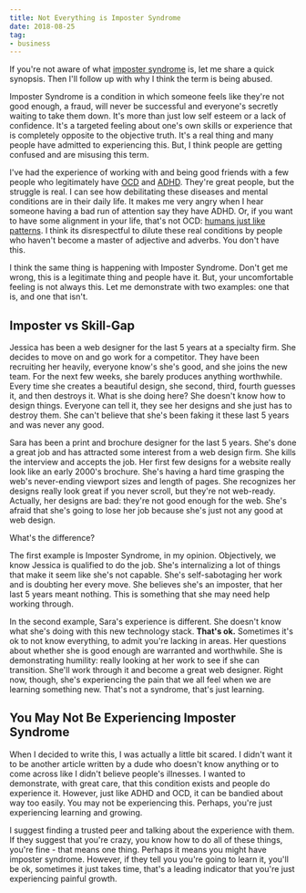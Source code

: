 ```yaml
---
title: Not Everything is Imposter Syndrome
date: 2018-08-25
tag:
- business
---
```

If you're not aware of what [imposter syndrome](https://en.wikipedia.org/wiki/Impostor_syndrome) is, let me share a quick synopsis.  Then I'll follow up with why I think the term is being abused.

<!--more-->

Imposter Syndrome is a condition in which someone feels like they're not good enough, a fraud, will never be successful and everyone's secretly waiting to take them down.  It's more than just low self esteem or a lack of confidence. It's a targeted feeling about one's own skills or experience that is completely opposite to the objective truth. It's a real thing and many people have admitted to experiencing this.  But, I think people are getting confused and are misusing this term.

I've had the experience of working with and being good friends with a few people who legitimately have [OCD](https://www.nimh.nih.gov/health/topics/obsessive-compulsive-disorder-ocd/index.shtml) and [ADHD](https://www.nimh.nih.gov/health/topics/attention-deficit-hyperactivity-disorder-adhd/index.shtml).  They're great people, but the struggle is real. I can see how debilitating these diseases and mental conditions are in their daily life. It makes me very angry when I hear someone having a bad run of attention say they have ADHD. Or, if you want to have some alignment in your life, that's not OCD: [humans just like patterns](https://www.ncbi.nlm.nih.gov/pmc/articles/PMC4141622/).  I think its disrespectful to dilute these real conditions by people who haven't become a master of adjective and adverbs. You don't have this.

I think the same thing is happening with Imposter Syndrome.  Don't get me wrong, this is a legitimate thing and people have it.  But, your uncomfortable feeling is not always this.  Let me demonstrate with two examples: one that is, and one that isn't.

## Imposter vs Skill-Gap

Jessica has been a web designer for the last 5 years at a specialty firm.  She decides to move on and go work for a competitor. They have been recruiting her heavily, everyone know's she's good, and she joins the new team. For the next few weeks, she barely produces anything worthwhile.  Every time she creates a beautiful design, she second, third, fourth guesses it, and then destroys it.  What is she doing here? She doesn't know how to design things.  Everyone can tell it, they see her designs and she just has to destroy them.  She can't believe that she's been faking it these last 5 years and was never any good.

Sara has been a print and brochure designer for the last 5 years.  She's done a great job and has attracted some interest from a web design firm.  She kills the interview and accepts the job.  Her first few designs for a website really look like an early 2000's brochure. She's having a hard time grasping the web's never-ending viewport sizes and length of pages.  She recognizes her designs really look great if you never scroll, but they're not web-ready.  Actually, her designs are bad: they're not good enough for the web. She's afraid that she's going to lose her job because she's just not any good at web design.

What's the difference?  

The first example is Imposter Syndrome, in my opinion.  Objectively, we know Jessica is qualified to do the job.  She's internalizing a lot of things that make it seem like she's not capable.  She's self-sabotaging her work and is doubting her every move. She believes she's an imposter, that her last 5 years meant nothing.  This is something that she may need help working through.

In the second example, Sara's experience is different.  She doesn't know what she's doing with this new technology stack.  **That's ok.**  Sometimes it's ok to not know everything, to admit you're lacking in areas.  Her questions about whether she is good enough are warranted and worthwhile.  She is demonstrating humility: really looking at her work to see if she can transition.  She'll work through it and become a great web designer.  Right now, though, she's experiencing the pain that we all feel when we are learning something new.  That's not a syndrome, that's just learning.

## You May Not Be Experiencing Imposter Syndrome

When I decided to write this, I was actually a little bit scared. I didn't want it to be another article written by a dude who doesn't know anything or to come across like I didn't believe people's illnesses. I wanted to demonstrate, with great care, that this condition exists and people do experience it. However, just like ADHD and OCD, it can be bandied about way too easily.  You may not be experiencing this. Perhaps, you're just experiencing learning and growing.

I suggest finding a trusted peer and talking about the experience with them.  If they suggest that you're crazy, you know how to do all of these things, you're fine - that means one thing.  Perhaps it means you might have imposter syndrome.  However, if they tell you you're going to learn it, you'll be ok, sometimes it just takes time, that's a leading indicator that you're just experiencing painful growth.